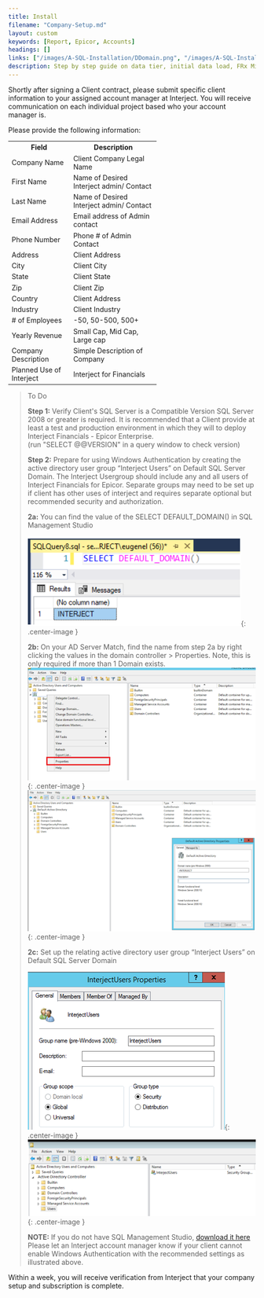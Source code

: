 ```yaml
---
title: Install
filename: "Company-Setup.md"
layout: custom
keywords: [Report, Epicor, Accounts]
headings: []
links: ["/images/A-SQL-Installation/DDomain.png", "/images/A-SQL-Installation/ADServer.png", "/images/A-SQL-Installation/DDomain2.png", "/images/A-SQL-Installation/ActiveUser.png", "/images/A-SQL-Installation/ActiveUser2.png", "https://docs.microsoft.com/en-us/sql/ssms/download-sql-server-management-studio-ssms?view=sql-server-2017"]
description: Step by step guide on data tier, initial data load, FRx Migration, and other key processes of installing of Interject for Financials Epicor Enterprise.
---
```


Shortly after signing a Client contract, please submit specific client information to your assigned account manager at Interject. You will receive communication on each individual project based who your account manager is.

Please provide the following information:

<table style="max-width: 60%;">
  <tr>
    <th>Field</th>
    <th>Description</th>
  </tr>
  <tr>
    <td>Company Name</td>
    <td>Client Company Legal Name</td>
  </tr>
  <tr>
    <td>First Name</td>
    <td>Name of Desired Interject admin/ Contact</td>
  </tr>
  <tr>
    <td>Last Name</td>
    <td>Name of Desired Interject admin/ Contact</td>
  </tr>
  <tr>
    <td>Email Address</td>
    <td>Email address of Admin contact</td>
  </tr>
  <tr>
    <td>Phone Number</td>
    <td>Phone # of Admin Contact</td>
  </tr>
  <tr>
    <td>Address</td>
    <td>Client Address</td>
  </tr>
  <tr>
    <td>City</td>
    <td>Client City</td>
  </tr>
  <tr>
    <td>State</td>
    <td>Client State</td>
  </tr>
  <tr>
    <td>Zip</td>
    <td>Client Zip</td>
  </tr>
  <tr>
    <td>Country</td>
    <td>Client Address</td>
  </tr>
  <tr>
    <td>Industry</td>
    <td>Client Industry</td>
  </tr>
  <tr>
    <td># of Employees</td>
    <td>-50, 50-500, 500+</td>
  </tr>
  <tr>
    <td>Yearly Revenue</td>
    <td>Small Cap, Mid Cap, Large cap</td>
  </tr>
  <tr>
    <td>Company Description</td>
    <td>Simple Description of Company</td>
  </tr>
  <tr>
    <td>Planned Use of Interject</td>
    <td>Interject for Financials</td>
  </tr>
</table>



> To Do
>
> **Step 1:** Verify Client's SQL Server is a Compatible Version
> SQL Server 2008 or greater is required. It is recommended that a Client provide at least a test and production environment in which they will to deploy Interject Financials - Epicor Enterprise.  
(run "SELECT @@VERSION" in a query window to check version)
>
> **Step 2:** Prepare for using Windows Authentication by creating the active directory user group “Interject Users” on Default SQL Server Domain. The Interject Usergroup should include any and all users of Interject Financials for Epicor. Separate groups may need to be set up if client has other uses of interject and requires separate optional but recommended security and authorization.
>
> **2a:** You can find the value of the SELECT DEFAULT_DOMAIN() in SQL Management Studio
>
> ![Active User](/images/A-SQL-Installation/DDomain.png){: .center-image }
>
> **2b:** On your AD Server Match, find the name from step 2a by right clicking the values in the domain controller > Properties. Note, this is only required if  more than 1 Domain exists.
> ![Active User](/images/A-SQL-Installation/ADServer.png){: .center-image }
> ![Active User](/images/A-SQL-Installation/DDomain2.png){: .center-image }
>
>
> **2c:** Set up the relating active directory user group “Interject Users” on Default SQL Server Domain
>
>
> ![Active User](/images/A-SQL-Installation/ActiveUser.png){: .center-image }
> ![Active User](/images/A-SQL-Installation/ActiveUser2.png){: .center-image }
>
>
> **NOTE:** If you do not have SQL Management Studio, [download it here](https://docs.microsoft.com/en-us/sql/ssms/download-sql-server-management-studio-ssms?view=sql-server-2017)
> Please let an Interject account manager know if your client cannot enable Windows Authentication with the recommended settings as illustrated above.
>

Within a week, you will receive verification from Interject that your company setup and subscription is complete.
